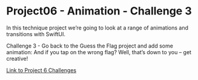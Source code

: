 # Project06 - Animation - Challenge 3

In this technique project we’re going to look at a range of animations and transitions with SwiftUI.

Challenge 3 - Go back to the Guess the Flag project and add some animation:  And if you tap on the wrong flag? Well, that’s down to you – get creative!

[Link to Project 6 Challenges](https://www.hackingwithswift.com/books/ios-swiftui/animation-wrap-up)

